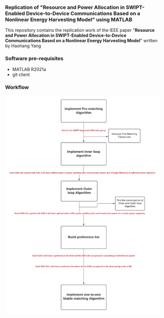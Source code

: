 ### Replication of "Resource and Power Allocation in SWIPT-Enabled Device-to-Device Communications Based on a Nonlinear Energy Harvesting Model" using MATLAB

This repository contains the replication work of the IEEE paper "**Resource and Power Allocation in SWIPT-Enabled Device-to-Device Communications Based on a Nonlinear Energy Harvesting Model**" written by Haohang Yang





### Software pre-requisites

- MATLAB R2021a
- git client



### Workflow

![image-20220128160331841](https://github.com/lyb1234567/reproduce-IEEE2020-paper/blob/master/image/Workflow.png)

